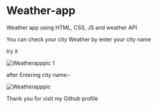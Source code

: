 # Weather-app
Weather app using HTML, CSS, JS and weather API

You can check your city Weather by enter your city name

try it 


![Weatherapppic 1](https://github.com/heritviroja/Weather-app/assets/105600353/86e33bc8-c42e-4630-a6ed-515a02b0ffcc)

after Entering city name:-

![Weatherapppic](https://github.com/heritviroja/Weather-app/assets/105600353/2becb6a7-6274-4800-8f18-38d3748970eb)


Thank you for visit my Github profile

